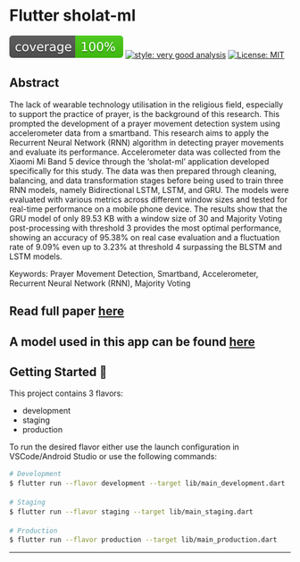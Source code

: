 # Flutter sholat-ml

![coverage][coverage_badge]
[![style: very good analysis][very_good_analysis_badge]][very_good_analysis_link]
[![License: MIT][license_badge]][license_link]

## Abstract
The lack of wearable technology utilisation in the religious field, especially to support the practice of prayer, is the background of this research. This prompted the development of a prayer movement detection system using accelerometer data from a smartband. This research aims to apply the Recurrent Neural Network (RNN) algorithm in detecting prayer movements and evaluate its performance. Accelerometer data was collected from the Xiaomi Mi Band 5 device through the ‘sholat-ml’ application developed specifically for this study. The data was then prepared through cleaning, balancing, and data transformation stages before being used to train three RNN models, namely Bidirectional LSTM, LSTM, and GRU. The models were evaluated with various metrics across different window sizes and tested for real-time performance on a mobile phone device. The results show that the GRU model of only 89.53 KB with a window size of 30 and Majority Voting post-processing with threshold 3 provides the most optimal performance, showing an accuracy of 95.38% on real case evaluation and a fluctuation rate of 9.09% even up to 3.23% at threshold 4 surpassing the BLSTM and LSTM models.

Keywords: Prayer Movement Detection, Smartband, Accelerometer, Recurrent Neural Network (RNN), Majority Voting

## Read full paper [here](https://digilib.uinsgd.ac.id/98494/)

## A model used in this app can be found [here](https://github.com/azliR/sholat-ml)

## Getting Started 🚀

This project contains 3 flavors:

- development
- staging
- production

To run the desired flavor either use the launch configuration in VSCode/Android Studio or use the following commands:

```sh
# Development
$ flutter run --flavor development --target lib/main_development.dart

# Staging
$ flutter run --flavor staging --target lib/main_staging.dart

# Production
$ flutter run --flavor production --target lib/main_production.dart
```

---


[coverage_badge]: coverage_badge.svg
[flutter_localizations_link]: https://api.flutter.dev/flutter/flutter_localizations/flutter_localizations-library.html
[internationalization_link]: https://flutter.dev/docs/development/accessibility-and-localization/internationalization
[license_badge]: https://img.shields.io/badge/license-MIT-blue.svg
[license_link]: https://opensource.org/licenses/MIT
[very_good_analysis_badge]: https://img.shields.io/badge/style-very_good_analysis-B22C89.svg
[very_good_analysis_link]: https://pub.dev/packages/very_good_analysis
[very_good_cli_link]: https://github.com/VeryGoodOpenSource/very_good_cli
